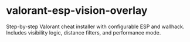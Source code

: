 # valorant-esp-vision-overlay
Step-by-step Valorant cheat installer with configurable ESP and wallhack. Includes visibility logic, distance filters, and performance mode.
